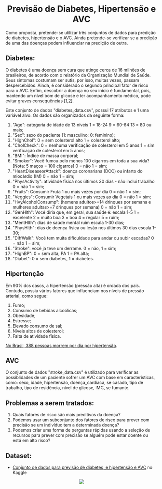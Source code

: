 
    
<h1><center> Previsão de Diabetes, Hipertensão e AVC </center></h1>

Como proposta, pretende-se utilizar três conjuntos de dados para predição de diabetes, hipertensão e o AVC. Ainda pretende-se verificar se a predição de uma das doenças podem influenciar na predição de outra. 

## Diabetes:

 O diabetes é uma doença sem cura que atinge cerca de 16 milhões de brasileiros, de acordo com o relatório da Organização Mundial de Saúde. Seus sintomas costumam ser sutis, por isso, muitas vezes, passam despercebidos. Ainda, é considerado o segundo principal fator de risco para o AVC. Enfim, descobrir a doença no seu início é fundamental, pois, mantendo um nível bom de glicose e ter acompanhamento médico, pode evitar graves consequências [[1],[2]].

Este conjunto de dados "diabetes_data.csv", possui 17 atributos e 1 uma variável alvo. Os dados são organizados da seguinte forma: 

1. "Age": categoria de idade de 13 níveis 1 = 18-24 9 = 60-64 13 = 80 ou mais;
2. "Sex": sexo do paciente (1: masculino; 0: feminino);
3. "HighChol": 0 = sem colesterol alto 1 = colesterol alto;
4. "CholCheck": 0 = nenhuma verificação de colesterol em 5 anos 1 = sim verificação de colesterol em 5 anos;
5. "BMI": Índice de massa corporal;
6. "Smoker": Você fumou pelo menos 100 cigarros em toda a sua vida? [Nota: 5 maços = 100 cigarros] 0 = não 1 = sim;
7. "HeartDiseaseorAttack": doença coronariana (DCC) ou infarto do miocárdio (IM) 0 = não 1 = sim;
8. "PhysActivity": atividade física nos últimos 30 dias - não inclui trabalho 0 = não 1 = sim;
9. "Fruits": Consumir Fruta 1 ou mais vezes por dia 0 = não 1 = sim;
10. "Veggies": Consumir Vegetais 1 ou mais vezes ao dia 0 = não 1 = sim;
11. "HvyAlcoholConsump": (homens adultos>=14 drinques por semana e mulheres adultas>=7 drinques por semana) 0 = não 1 = sim;
12. "GenHlth": Você diria que, em geral, sua saúde é: escala 1-5 1 = excelente 2 = muito boa 3 = boa 4 = regular 5 = ruim;
13. "MentHlth": dias de saúde mental ruim escala 1-30 dias;
14. "PhysHlth": dias de doença física ou lesão nos últimos 30 dias escala 1-30;
15. "DiffWalk": Você tem muita dificuldade para andar ou subir escadas? 0 = não 1 = sim;
16. "Stroke": você já teve um derrame. 0 = não, 1 = sim;
17. "HighBP": 0 = sem alta, PA 1 = PA alta;
18. "Diabet": 0 = sem diabetes, 1 = diabetes.


## Hipertenção
Em 90% dos casos, a hipertensão (pressão alta) é ordada dos pais. Contudo, possiu vários fatores que influenciam nos níveis de pressão arterial, como segue:

1. Fumo;
2. Consumo de bebidas alcoólicas;
3. Obesidade;
4. Estresse;
5. Elevado consumo de sal;
6. Níveis altos de colesterol;
7. Falta de atividade física.

[No Brasil, 388 pessoas morrem por dia por hipertensão](https://www.gov.br/saude/pt-br/assuntos/saude-de-a-a-z/h/hipertensao#:~:text=A%20hipertens%C3%A3o%20arterial%20ou%20press%C3%A3o,(ou%2014%20por%209).).


## AVC
O conjunto de dados "stroke_data.csv" é utilizado para verificar as possiblidades de um paciente sofrer um AVC com base em características, como: sexo, idade, hipertensão, doença_cardíaca, se casado, tipo de trabalho, tipo de residência, nível de glicose, IMC, se fumante.


## Problemas a serem tratados: 

1. Quais fatores de risco são mais preditivos da doença?
2. Podemos usar um subconjunto dos fatores de risco para prever com precisão se um indivíduo tem a determinada doença?
3. Podemos criar uma forma de perguntas rápidas usando a seleção de recursos para prever com precisão se alguém pode estar doente ou está em alto risco?


## Dataset: 
  * [Conjunto de dados para previsão de diabetes, e hipertensão e AVC](https://www.kaggle.com/datasets/prosperchuks/health-dataset) no Kaggle 




[1]:  http://www.prontosaude.com.br/post/diabetes-a-importancia-do-diagnostico-precoce
[2]: https://www.gov.br/saude/pt-br/assuntos/saude-de-a-a-z/h/hipertensao#:~:text=A%20hipertens%C3%A3o%20arterial%20ou%20press%C3%A3o,(ou%2014%20por%209).


<p align="center">
<img src="http://img.shields.io/static/v1?label=STATUS&message=EM%20DESENVOLVIMENTO&color=GREEN&style=for-the-badge"/>
</p> 
